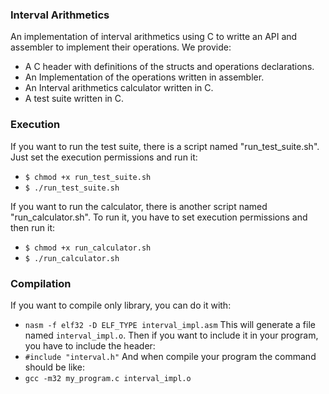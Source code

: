 ### Interval Arithmetics

An implementation of interval arithmetics using C to writte an API and assembler to implement their operations.
We provide:
  * A C header with definitions of the structs and operations declarations.
  * An Implementation of the operations written in assembler.
  * An Interval arithmetics calculator written in C.
  * A test suite written in C.

### Execution

If you want to run the test suite, there is a script named "run_test_suite.sh".
Just set the execution permissions and run it:
 * `$ chmod +x run_test_suite.sh`
 * `$ ./run_test_suite.sh`

If you want to run the calculator, there is another script named "run_calculator.sh".
To run it, you have to set execution permissions and then run it:
 * `$ chmod +x run_calculator.sh`
 * `$ ./run_calculator.sh`

### Compilation

If you want to compile only library, you can do it with:
 * `nasm -f elf32 -D ELF_TYPE interval_impl.asm`
This will generate a file named `interval_impl.o`.
Then if you want to include it in your program, you have to include the header:
 * `#include "interval.h"`
And when compile your program the command should be like:
 * `gcc -m32 my_program.c interval_impl.o`

